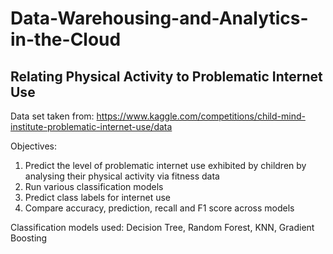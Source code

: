 # Data-Warehousing-and-Analytics-in-the-Cloud

## Relating Physical Activity to Problematic Internet Use

Data set taken from: https://www.kaggle.com/competitions/child-mind-institute-problematic-internet-use/data

Objectives:
1. Predict the level of problematic internet use exhibited by children by analysing their physical activity via fitness data 
2. Run various classification models
3. Predict class labels for internet use
4. Compare accuracy, prediction, recall and F1 score across models


Classification models used: Decision Tree, Random Forest, KNN, Gradient Boosting
